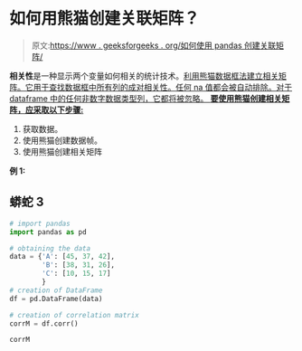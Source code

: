 # 如何用熊猫创建关联矩阵？

> 原文:[https://www . geeksforgeeks . org/如何使用 pandas 创建关联矩阵/](https://www.geeksforgeeks.org/how-to-create-a-correlation-matrix-using-pandas/)

**相关性**是一种显示两个变量如何相关的统计技术。[利用熊猫数据框法建立相关矩阵。它用于查找数据框中所有列的成对相关性。任何 na 值都会被自动排除。对于 dataframe 中的任何非数字数据类型列，它都将被忽略。
**要使用熊猫创建相关矩阵，应采取以下步骤:**](https://www.geeksforgeeks.org/python-pandas-dataframe-corr/) 

1.  获取数据。
2.  使用熊猫创建数据帧。
3.  使用熊猫创建相关矩阵

**例 1:**

## 蟒蛇 3

```py
# import pandas
import pandas as pd

# obtaining the data
data = {'A': [45, 37, 42],
        'B': [38, 31, 26],
        'C': [10, 15, 17]
        }
# creation of DataFrame
df = pd.DataFrame(data)

# creation of correlation matrix
corrM = df.corr()

corrM
```